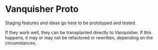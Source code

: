 # Vanquisher Proto

Staging features and ideas go here to be prototyped
and tested.

If they work well, they can be transplanted directly
to Vanquisher. If this happens, it may or may not be
refactored or rewritten, depending on the circumstances.

